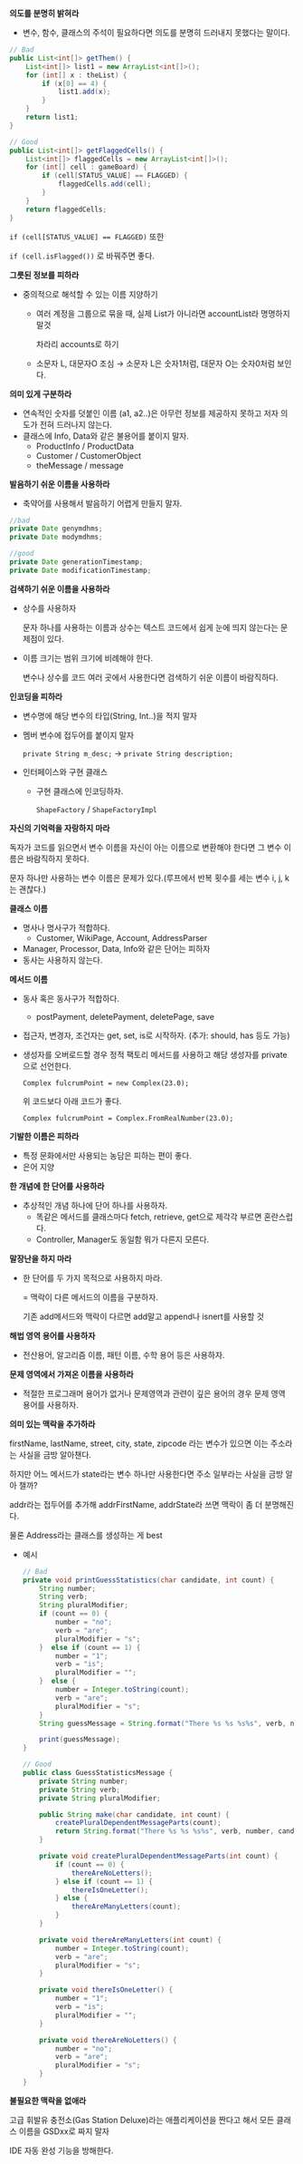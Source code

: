 **의도를 분명히 밝혀라**

- 변수, 함수, 클래스의 주석이 필요하다면 의도를 분명히 드러내지 못했다는 말이다.

```java
// Bad
public List<int[]> getThem() {
    List<int[]> list1 = new ArrayList<int[]>();
    for (int[] x : theList) {
        if (x[0] == 4) {
            list1.add(x);
        }
    }
    return list1;
}
```

```java
// Good
public List<int[]> getFlaggedCells() {
    List<int[]> flaggedCells = new ArrayList<int[]>();
    for (int[] cell : gameBoard) {
        if (cell[STATUS_VALUE] == FLAGGED) {
            flaggedCells.add(cell);
        }
    }
    return flaggedCells;
}
```

`if (cell[STATUS_VALUE] == FLAGGED)` 또한

`if (cell.isFlagged())` 로 바꿔주면 좋다.

**그릇된 정보를 피하라**

- 중의적으로 해석할 수 있는 이름 지양하기
    - 여러 계정을 그룹으로 묶을 때, 실제 List가 아니라면 accountList라 명명하지 말것
        
        차라리 accounts로 하기
        
    - 소문자 L, 대문자O 조심 → 소문자 L은 숫자1처럼, 대문자 O는 숫자0처럼 보인다.
        

**의미 있게 구분하라**

- 연속적인 숫자를 덧붙인 이름 (a1, a2..)은 아무런 정보를 제공하지 못하고 저자 의도가 전혀 드러나지 않는다.
- 클래스에 Info, Data와 같은 불용어를 붙이지 말자.
    - ProductInfo / ProductData
    - Customer / CustomerObject
    - theMessage / message

**발음하기 쉬운 이름을 사용하라**

- 축약어를 사용해서 발음하기 어렵게 만들지 말자.

```java
//bad
private Date genymdhms;
private Date modymdhms;

//good
private Date generationTimestamp;
private Date modificationTimestamp;
```

**검색하기 쉬운 이름을 사용하라**

- 상수를 사용하자
    
    문자 하나를 사용하는 이름과 상수는 텍스트 코드에서 쉽게 눈에 띄지 않는다는 문제점이 있다.
    
- 이름 크기는 범위 크기에 비례해야 한다.
    
    변수나 상수를 코드 여러 곳에서 사용한다면 검색하기 쉬운 이름이 바람직하다.
    

**인코딩을 피하라**

- 변수명에 해당 변수의 타입(String, Int..)을 적지 말자
    
- 멤버 변수에 접두어를 붙이지 말자
    
    `private String m_desc;` → `private String description;`
    
- 인터페이스와 구현 클래스
    
    - 구현 클래스에 인코딩하자.
        
        `ShapeFactory` / `ShapeFactoryImpl`
        

**자신의 기억력을 자랑하지 마라**

독자가 코드를 읽으면서 변수 이름을 자신이 아는 이름으로 변환해야 한다면 그 변수 이름은 바람직하지 못하다.

문자 하나만 사용하는 변수 이름은 문제가 있다.(루프에서 반복 횟수를 세는 변수 i, j, k는 괜찮다.)

**클래스 이름**

- 명사나 명사구가 적합하다.
    - Customer, WikiPage, Account, AddressParser
- Manager, Processor, Data, Info와 같은 단어는 피하자
- 동사는 사용하지 않는다.

**메서드 이름**

- 동사 혹은 동사구가 적합하다.
    
    - postPayment, deletePayment, deletePage, save
- 접근자, 변경자, 조건자는 get, set, is로 시작하자. (추가: should, has 등도 가능)
    
- 생성자를 오버로드할 경우 정적 팩토리 메서드를 사용하고 해당 생성자를 private으로 선언한다.
    
    `Complex fulcrumPoint = new Complex(23.0);`
    
    위 코드보다 아래 코드가 좋다.
    
    `Complex fulcrumPoint = Complex.FromRealNumber(23.0);`
    

**기발한 이름은 피하라**

- 특정 문화에서만 사용되는 농담은 피하는 편이 좋다.
- 은어 지양

**한 개념에 한 단어를 사용하라**

- 추상적인 개념 하나에 단어 하나를 사용하자.
    - 똑같은 메서드를 클래스마다 fetch, retrieve, get으로 제각각 부르면 혼란스럽다.
    - Controller, Manager도 동일함 뭐가 다른지 모른다.

**말장난을 하지 마라**

- 한 단어를 두 가지 목적으로 사용하지 마라.
    
    = 맥락이 다른 메서드의 이름을 구분하자.
    
    기존 add메서드와 맥락이 다르면 add말고 append나 isnert를 사용할 것
    

**해법 영역 용어를 사용하자**

- 전산용어, 알고리즘 이름, 패턴 이름, 수학 용어 등은 사용하자.

**문제 영역에서 가져온 이름을 사용하라**

- 적절한 프로그래머 용어가 없거나 문제영역과 관련이 깊은 용어의 경우 문제 영역 용어를 사용하자.

**의미 있는 맥락을 추가하라**

firstName, lastName, street, city, state, zipcode 라는 변수가 있으면 이는 주소라는 사실을 금방 알아챈다.

하지만 어느 메서드가 state라는 변수 하나만 사용한다면 주소 일부라는 사실을 금방 알아 챌까?

addr라는 접두어를 추가해 addrFirstName, addrState라 쓰면 맥락이 좀 더 분명해진다.

물론 Address라는 클래스를 생성하는 게 best

- 예시
    
    ```java
    // Bad
    private void printGuessStatistics(char candidate, int count) {
        String number;
        String verb;
        String pluralModifier;
        if (count == 0) {
            number = "no";
            verb = "are";
            pluralModifier = "s";
        }  else if (count == 1) {
            number = "1";
            verb = "is";
            pluralModifier = "";
        }  else {
            number = Integer.toString(count);
            verb = "are";
            pluralModifier = "s";
        }
        String guessMessage = String.format("There %s %s %s%s", verb, number, candidate, pluralModifier );
    
        print(guessMessage);
    }
    ```
    
    ```java
    // Good
    public class GuessStatisticsMessage {
        private String number;
        private String verb;
        private String pluralModifier;
    
        public String make(char candidate, int count) {
            createPluralDependentMessageParts(count);
            return String.format("There %s %s %s%s", verb, number, candidate, pluralModifier );
        }
    
        private void createPluralDependentMessageParts(int count) {
            if (count == 0) {
                thereAreNoLetters();
            } else if (count == 1) {
                thereIsOneLetter();
            } else {
                thereAreManyLetters(count);
            }
        }
    
        private void thereAreManyLetters(int count) {
            number = Integer.toString(count);
            verb = "are";
            pluralModifier = "s";
        }
    
        private void thereIsOneLetter() {
            number = "1";
            verb = "is";
            pluralModifier = "";
        }
    
        private void thereAreNoLetters() {
            number = "no";
            verb = "are";
            pluralModifier = "s";
        }
    }
    ```
    

**불필요한 맥락을 없애라**

고급 휘발유 충전소(Gas Station Deluxe)라는 애플리케이션을 짠다고 해서 모든 클래스 이름을 GSDxx로 짜지 말자

IDE 자동 완성 기능을 방해한다.